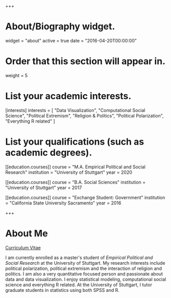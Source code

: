 +++
# About/Biography widget.
widget = "about"
active = true
date = "2016-04-20T00:00:00"

# Order that this section will appear in.
weight = 5

# List your academic interests.
[interests]
  interests = [
    "Data Visualization",
    "Computational Social Science",
    "Political Extremism",
    "Religion & Politics",
    "Political Polarization",
    "Everything R related"
  ]

# List your qualifications (such as academic degrees).
[[education.courses]]
  course = "M.A. Empirical Political and Social Research"
  institution = "University of Stuttgart"
  year = 2020

[[education.courses]]
  course = "B.A. Social Sciences"
  institution = "University of Stuttgart"
  year = 2017
 
[[education.courses]]
  course = "Exchange Student: Government"
  institution = "California State University Sacramento"
  year = 2016
 
+++

# About Me

<a href="docs/VottaFabio_CV.pdf">Curriculum Vitae</a>

I am currently enrolled as a master's student of *Empirical Political and Social Research* at the University of Stuttgart. My research interests include political polarization, political extremism and the interaction of religion and politics. I am also a very quantitative focused person and passionate about data and data visualization. I enjoy statistical modeling, computational social science and everything R related. At the University of Stuttgart, I tutor graduate students in statistics using both SPSS and R.

